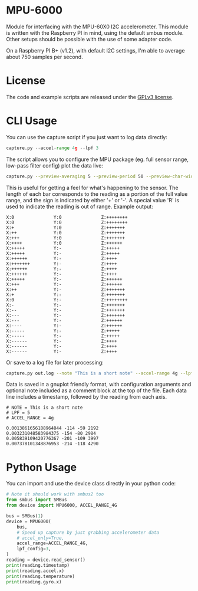 # MPU-6000

Module for interfacing with the MPU-60X0 I2C accelerometer. This module is written with the Raspberry PI in mind, using the default smbus module. Other setups should be possible with the use of some adapter code.

On a Raspberry PI B+ (v1.2), with default I2C settings, I'm able to average about 750 samples per second.

# License

The code and example scripts are released under the [GPLv3 license](LICENSE).

# CLI Usage

You can use the capture script if you just want to log data directly:

```python
capture.py --accel-range 4g --lpf 3
```

The script allows you to configure the MPU package (eg. full sensor range, low-pass filter config) plot the data live:

```bash
capture.py --preview-averaging 5 --preview-period 50 --preview-char-width 15
```

This is useful for getting a feel for what's happening to the sensor. The length of each bar corresponds to the reading as a portion of the full value range, and the sign is indicated by either '+' or '-'. A special value 'R' is used to indicate the reading is out of range. Example output:

```
X:0               Y:0               Z:++++++++       
X:0               Y:0               Z:++++++++       
X:+               Y:0               Z:+++++++        
X:++              Y:0               Z:+++++++        
X:+++             Y:0               Z:+++++++        
X:++++            Y:0               Z:++++++         
X:+++++           Y:-               Z:+++++          
X:+++++           Y:-               Z:+++++          
X:++++++          Y:-               Z:++++           
X:+++++++         Y:-               Z:++++           
X:++++++          Y:-               Z:++++           
X:++++++          Y:-               Z:++++           
X:+++++           Y:-               Z:++++++         
X:+++             Y:-               Z:++++++         
X:++              Y:-               Z:+++++++        
X:+               Y:-               Z:+++++++        
X:0               Y:-               Z:++++++++       
X:-               Y:-               Z:+++++++        
X:--              Y:-               Z:+++++++        
X:---             Y:-               Z:+++++++        
X:---             Y:-               Z:++++++         
X:----            Y:-               Z:++++++         
X:-----           Y:-               Z:+++++          
X:-----           Y:-               Z:+++++          
X:------          Y:-               Z:++++           
X:------          Y:-               Z:++++           
X:------          Y:-               Z:++++           
```

Or save to a log file for later processing:

```bash
capture.py out.log --note "This is a short note" --accel-range 4g --lpf 5
```

Data is saved in a gnuplot friendly format, with configuration arguments and optional note included as a comment block at the top of the file. Each data line includes a timestamp, followed by the reading from each axis.

```
# NOTE = This is a short note
# LPF = 5
# ACCEL_RANGE = 4g

0.0013861656188964844 -114 -59 2192
0.003231048583984375 -154 -80 2984
0.005839109420776367 -201 -109 3997
0.007378101348876953 -214 -118 4290
```

# Python Usage

You can import and use the device class directly in your python code:

```python
# Note it should work with smbus2 too
from smbus import SMBus
from device import MPU6000, ACCEL_RANGE_4G

bus = SMBus(1)
device = MPU6000(
    bus,
    # Speed up capture by just grabbing accelerometer data
    # accel_only=True,
    accel_range=ACCEL_RANGE_4G,
    lpf_config=3,
)
reading = device.read_sensor()
print(reading.timestamp)
print(reading.accel.x)
print(reading.temperature)
print(reading.gyro.x)
```
